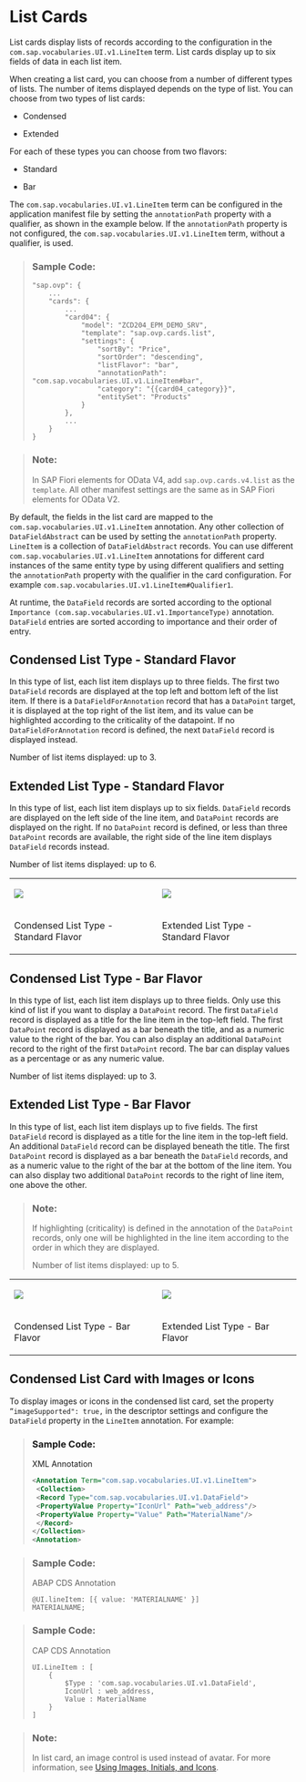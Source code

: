 <!-- loio56f39e077efb477d9e851cd082b7760c -->

# List Cards

List cards display lists of records according to the configuration in the `com.sap.vocabularies.UI.v1.LineItem` term. List cards display up to six fields of data in each list item.



When creating a list card, you can choose from a number of different types of lists. The number of items displayed depends on the type of list. You can choose from two types of list cards:

-   Condensed

-   Extended


For each of these types you can choose from two flavors:

-   Standard

-   Bar


The `com.sap.vocabularies.UI.v1.LineItem` term can be configured in the application manifest file by setting the `annotationPath` property with a qualifier, as shown in the example below. If the `annotationPath` property is not configured, the `com.sap.vocabularies.UI.v1.LineItem` term, without a qualifier, is used.

> ### Sample Code:  
> ```
> "sap.ovp": {
>     ...
>     "cards": {
>         ...
>         "card04": {
>             "model": "ZCD204_EPM_DEMO_SRV",
>             "template": "sap.ovp.cards.list",
>             "settings": {
>                 "sortBy": "Price",
>                 "sortOrder": "descending",
>                 "listFlavor": "bar",
>                 "annotationPath": "com.sap.vocabularies.UI.v1.LineItem#bar",
>                 "category": "{{card04_category}}",
>                 "entitySet": "Products"
>             }
>         },
>         ...
>     }
> }
> ```

> ### Note:  
> In SAP Fiori elements for OData V4, add `sap.ovp.cards.v4.list` as the `template`. All other manifest settings are the same as in SAP Fiori elements for OData V2.

By default, the fields in the list card are mapped to the `com.sap.vocabularies.UI.v1.LineItem` annotation. Any other collection of `DataFieldAbstract` can be used by setting the `annotationPath` property. `LineItem` is a collection of `DataFieldAbstract` records. You can use different `com.sap.vocabularies.UI.v1.LineItem` annotations for different card instances of the same entity type by using different qualifiers and setting the `annotationPath` property with the qualifier in the card configuration. For example `com.sap.vocabularies.UI.v1.LineItem#Qualifier1`.

At runtime, the `DataField` records are sorted according to the optional `Importance (com.sap.vocabularies.UI.v1.ImportanceType)` annotation. `DataField` entries are sorted according to importance and their order of entry.



## Condensed List Type - Standard Flavor

In this type of list, each list item displays up to three fields. The first two `DataField` records are displayed at the top left and bottom left of the list item. If there is a `DataFieldForAnnotation` record that has a `DataPoint` target, it is displayed at the top right of the list item, and its value can be highlighted according to the criticality of the datapoint. If no `DataFieldForAnnotation` record is defined, the next `DataField` record is displayed instead.

Number of list items displayed: up to 3.



## Extended List Type - Standard Flavor

In this type of list, each list item displays up to six fields. `DataField` records are displayed on the left side of the line item, and `DataPoint` records are displayed on the right. If no `DataPoint` record is defined, or less than three `DataPoint` records are available, the right side of the line item displays `DataField` records instead.

Number of list items displayed: up to 6.


<table>
<tr>
<td valign="top">

![](images/Condensed_Standard_342d904.png)



</td>
<td valign="top">

![](images/Extended_Standard_849fdc4.png)



</td>
</tr>
<tr>
<td valign="top">

Condensed List Type - Standard Flavor



</td>
<td valign="top">

Extended List Type - Standard Flavor



</td>
</tr>
</table>



## Condensed List Type - Bar Flavor

In this type of list, each list item displays up to three fields. Only use this kind of list if you want to display a `DataPoint` record. The first `DataField` record is displayed as a title for the line item in the top-left field. The first `DataPoint` record is displayed as a bar beneath the title, and as a numeric value to the right of the bar. You can also display an additional `DataPoint` record to the right of the first `DataPoint` record. The bar can display values as a percentage or as any numeric value.

Number of list items displayed: up to 3.



## Extended List Type - Bar Flavor

In this type of list, each list item displays up to five fields. The first `DataField` record is displayed as a title for the line item in the top-left field. An additional `DataField` record can be displayed beneath the title. The first `DataPoint` record is displayed as a bar beneath the `DataField` records, and as a numeric value to the right of the bar at the bottom of the line item. You can also display two additional `DataPoint` records to the right of line item, one above the other.

> ### Note:  
> If highlighting \(criticality\) is defined in the annotation of the `DataPoint` records, only one will be highlighted in the line item according to the order in which they are displayed.
> 
> Number of list items displayed: up to 5.


<table>
<tr>
<td valign="top">

![](images/Condensed_Bar_8f1def4.png)



</td>
<td valign="top">

![](images/Extended_Bar_bdbbbb2.png)



</td>
</tr>
<tr>
<td valign="top">

Condensed List Type - Bar Flavor



</td>
<td valign="top">

Extended List Type - Bar Flavor



</td>
</tr>
</table>



<a name="loio56f39e077efb477d9e851cd082b7760c__section_xt3_h4n_m2b"/>

## Condensed List Card with Images or Icons

To display images or icons in the condensed list card, set the property `”imageSupported": true,` in the descriptor settings and configure the `DataField` property in the `LineItem` annotation. For example:

> ### Sample Code:  
> XML Annotation
> 
> ```xml
> <Annotation Term="com.sap.vocabularies.UI.v1.LineItem">
>  <Collection>
>  <Record Type="com.sap.vocabularies.UI.v1.DataField">
>  <PropertyValue Property="IconUrl" Path="web_address"/>
>  <PropertyValue Property="Value" Path="MaterialName"/>
>  </Record>
> </Collection>
> <Annotation>
> ```

> ### Sample Code:  
> ABAP CDS Annotation
> 
> ```
> @UI.lineItem: [{ value: 'MATERIALNAME' }]
> MATERIALNAME;
> ```

> ### Sample Code:  
> CAP CDS Annotation
> 
> ```
> UI.LineItem : [
>     {
>         $Type : 'com.sap.vocabularies.UI.v1.DataField',
>         IconUrl : web_address,
>         Value : MaterialName
>     }
> ]
> ```

> ### Note:  
> In list card, an image control is used instead of avatar. For more information, see [Using Images, Initials, and Icons](using-images-initials-and-icons-5760b63.md).

